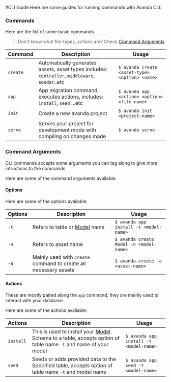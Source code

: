 #CLI Guide
Here are some guides for running commands with Avanda CLI:

### Commands

Here are the list of some basic commands 

> Don't know what file-types, actions are? Check [Command Arguments](#command-arguments) 

| Command    | Description                                                                                           | Usage |
| ---------- | ----------------------------------------------------------------------------------------------------- | ------- |
| `create`   | Automatically generates assets, asset types includes: `controller`, `middleware`, `seeder`..etc   | `$ avanda create <asset-type> <option> <name>`|
| `app` |App migration command, executes actions, includes: `install`, `seed` ...etc| `$ avanda app <action> <option> <file-name>`|
| `init` | Create a new avanda project| `$ avanda init <project-name>`|
| `serve` | Serves your project for development mode with compiling on changes made | `$ avanda serve`|


<!-- ### CLI commands  -->
<!-- Cli options are list of options you can tag along with your command to give more intructions to the commands -->

### Command Arguments

CLI commands accepts some arguments you can tag along to give more intructions to the commands

Here are some of the command arguments available:

#### Options

Here are some of the options available:

| Options    | Description                                                                                           | Usage |
| ---------- | ----------------------------------------------------------------------------------------------------- | ------- |
| `-t`   | Refers to table or [Model](/guide/model) name | `$ avanda app install -t <model-name>`|
| `-n` | Refers to asset name | `$ avanda create Model -n <model-name>`|
| `-a` | Mainly used with `create` command to create all necessary assets | `$ avanda create -a <asset-name>`|


#### Actions
These are mostly paired along the `app` command, they are mainly used to interact with your database

Here are some of the actions available:

| Actions    | Description                                                                                           | Usage |
| ---------- | ----------------------------------------------------------------------------------------------------- | ------- |
| `install`   | This is used to install your [Model](/guide/model) Schema to a table, accepts option of table name `-t` and name of your model | `$ avanda app install -t <model-name>`|
| `seed` | Seeds or adds provided data to the Specified table, accepts option of table name `-t` and model name | `$ avanda app seed -t <model-name>`|

<!-- ### Command Syntax
You can create files from your OS terminal with avanda boilerplate

```bash
$ avanda app <option> <name>
``` -->

